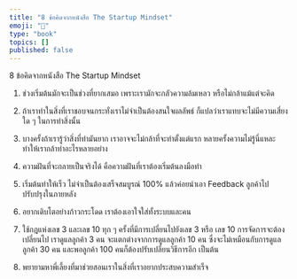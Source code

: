 ```yaml
---
title: "8 ข้อคิดจากหนังสือ The Startup Mindset"
emoji: "🕌"
type: "book"
topics: []
published: false
---
```

8 ข้อคิดจากหนังสือ The Startup Mindset

1. ช่วงเริ่มต้นมักจะเป็นช่วงที่ยากเสมอ เพราะเรามักจะกลัวความล้มเหลว หรือไม่กล้าแม้แต่จะคิด

2. ถ้าเราทำในสิ่งที่เราชอบจนกระทั่งเราไม่จำเป็นต้องสนใจผลลัพธ์ ก็แปลว่าเราแทบจะไม่มีความเสี่ยงใด ๆ ในการทำสิ่งนั้น

3. บางครั้งถ้าเรารู้ว่าสิ่งที่ทำมันยาก เราอาจจะไม่กล้าที่จะทำตั้งแต่แรก หลายครั้งความไม่รู้นี่แหละ ทำให้เรากล้าทำอะไรหลายอย่าง

4. ความฝันที่จะกลายเป็นจริงได้ คือความฝันที่เราต้องเริ่มต้นลงมือทำ

5. เริ่มต้นทำให้เร็ว ไม่จำเป็นต้องเสร็จสมบูรณ์ 100% แล้วค่อยนำเอา Feedback ลูกค้าไปปรับปรุงในภายหลัง

6. อยากเติบโตอย่างก้าวกระโดด เราต้องเอาใจใส่ทั้งระบบและคน

7. ใช้กฎแห่งเลข 3 และเลข 10 ทุก ๆ ครั้งที่มีการเปลี่ยนไปยังเลข 3 หรือ เลข 10 การจัดการจะต้องเปลี่ยนไป เราดูแลลูกค้า 3 คน จะแตกต่างจากการดูแลลูกค้า 10 คน ซึ่งจะไม่เหมือนกับการดูแลลูกค้า 30 คน และพอลูกค้า 100 คนก็ต้องปรับเปลี่ยนวิธีการอีก เป็นต้น

8. พยายามหาพี่เลี้ยงที่มาช่วยสอนเราในสิ่งที่เราอยากประสบความสำเร็จ
